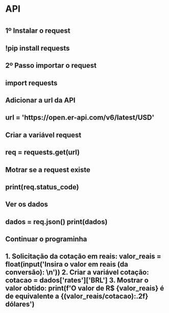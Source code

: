 <h1> API <h1/>
  
<h2>1º Instalar o request <h2/>
  !pip install requests
  
 <h2> 2º Passo importar o request <h2/>
  import requests
  
 <h2> Adicionar a url da API <h2/>
  url = 'https://open.er-api.com/v6/latest/USD'
   
 <h2> Criar a variável request <h2/>
  req = requests.get(url)
   
 <h2> Motrar se a request existe <h2/>
  print(req.status_code)
   
  <h2> Ver os dados <h2/>
    dados = req.json()
    print(dados)
    
  <h2> Continuar o programinha <h2/>
    1. Solicitação da cotação em reais:
      valor_reais = float(input('Insira o valor em reais (da conversão): \n'))
    2. Criar a variável cotação:
      cotacao = dados['rates']['BRL']
    3. Mostrar o valor obtido:
      print(f'O valor de R$ {valor_reais} é de equivalente a {(valor_reais/cotacao):.2f} dólares')
